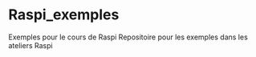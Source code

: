 # Raspi_exemples
Exemples pour le cours de Raspi
Repositoire pour les exemples dans les ateliers Raspi
